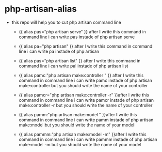 # php-artisan-alias

* this repo will help you to cut php artisan command line

  * {{ alias pas="php artisan serve" }} after I write this command in command line i can write pas instade of php artisan serve

  * {{ alias pa="php artisan" }} after I write this command in command line i can write pa instade of php artisan
 
  * {{ alias pas="php artisan list" }} after I write this command in command line i can write pal instade of php artisan list
  
  * {{ alias pamc:"php artisan make:controller " }} after I write this command in command line i can write pamc instade of php artisan make:controller but you should write the name of your controller
  * {{ alias pamcr="php artisan make:controller -r" }}after I write this command in command line i can write pamcr instade of php artisan make:controller -r but you should write the name of your controller
  
  * {{ alias pamm:"php artisan make:model " }}after I write this command in command line i can write pamm instade of php artisan make:model but you should write the name of your model
  
  * {{ alias pammm:"php artisan make:model -m" }}after I write this command in command line i can write pammm instade of php artisan make:model -m but you should write the name of your model

